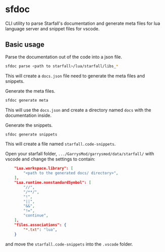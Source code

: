 sfdoc
====

CLI utility to parse Starfall's documentation and generate meta files for lua language server and snippet files for vscode.

## Basic usage

Parse the documentation out of the code into a json file.
```bash
sfdoc parse <path to starfall>/lua/starfall/libs_*
```
This will create a `docs.json` file need to generate the meta files and snippets.

Generate the meta files.
```bash
sfdoc generate meta
```
This will use the `docs.json` and create a directory named `docs` with the documentation inside.

Generate the snippets.
```bash
sfdoc generate snippets
```
This will create a file named `starfall.code-snippets`.

Open your starfall folder, `.../GarrysMod/garrysmod/data/starfall/` with vscode and change the settings to contain:
```json
    "Lua.workspace.library": [
        "<path to the generated docs/ directory>",
    ],
    "Lua.runtime.nonstandardSymbol": [
        "//",
        "/**/",
        "!",
        "||",
        "&&",
        "!=",
        "continue",
    ],
    "files.associations": {
        "*.txt": "lua",
    }
```
and move the `starfall.code-snippets` into the `.vscode` folder.
